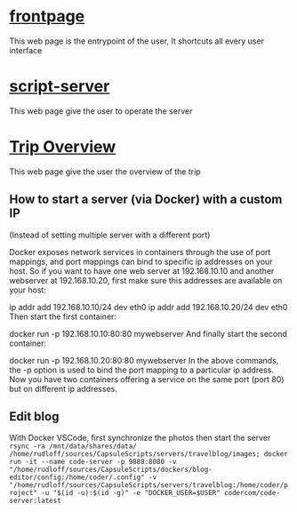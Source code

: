 # [frontpage](frontpage/README.md)
This web page is the entrypoint of the user, It shortcuts all every user interface

# [script-server](script-server/README.md)
This web page give the user to operate the server

# [Trip Overview](trip-overview/README.md)
This web page give the user the overview of the trip

## How to start a server (via Docker) with a custom IP
(Instead of setting multiple server with a different port)

Docker exposes network services in containers through the use of port mappings, and port mappings can bind to specific ip addresses on your host. So if you want to have one web server at 192.168.10.10 and another webserver at 192.168.10.20, first make sure this addresses are available on your host:

ip addr add 192.168.10.10/24 dev eth0
ip addr add 192.168.10.20/24 dev eth0
Then start the first container:

docker run -p 192.168.10.10:80:80 mywebserver
And finally start the second container:

docker run -p 192.168.10.20:80:80 mywebserver
In the above commands, the -p option is used to bind the port mapping to a particular ip address. Now you have two containers offering a service on the same port (port 80) but on different ip addresses.


## Edit blog
With Docker VSCode, first synchronize the photos then start the server
`rsync -ra /mnt/data/shares/data/ /home/rudloff/sources/CapsuleScripts/servers/travelblog/images; docker run -it --name code-server -p 9888:8080 -v "/home/rudloff/sources/CapsuleScripts/dockers/blog-editor/config:/home/coder/.config" -v "/home/rudloff/sources/CapsuleScripts/servers/travelblog:/home/coder/project" -u "$(id -u):$(id -g)" -e "DOCKER_USER=$USER" codercom/code-server:latest`